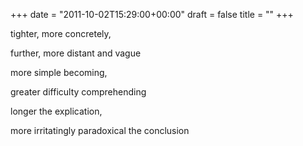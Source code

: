 +++
date = "2011-10-02T15:29:00+00:00"
draft = false
title = ""
+++
<p>tighter, more concretely,</p>&#13;
<p>further, more distant and vague</p>&#13;
<p>more simple becoming,</p>&#13;
<p>greater difficulty comprehending</p>&#13;
<p>longer the explication,</p>&#13;
<p>more irritatingly paradoxical the conclusion</p> 
